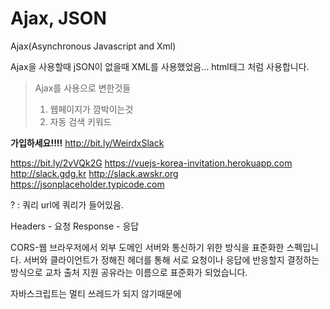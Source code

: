 # Ajax, JSON

Ajax(Asynchronous Javascript and Xml)

Ajax을 사용할때 jSON이 없을때 XML를 사용했었음... html태그 처럼 사용합니다.

> Ajax를 사용으로 변한것들
>
> 1. 웹페이지가 깜박이는것
> 1. 자동 검색 키워드

**가입하세요!!!!**
http://bit.ly/WeirdxSlack

https://bit.ly/2vVQk2G
https://vuejs-korea-invitation.herokuapp.com
http://slack.gdg.kr
http://slack.awskr.org
https://jsonplaceholder.typicode.com

? : 쿼리
url에 쿼리가 들어있음.

Headers - 요청
Response - 응답

CORS-웹 브라우저에서 외부 도메인 서버와 통신하기 위한 방식을 표준화한 스펙입니다.
서버와 클라이언트가 정해진 헤더를 통해 서로 요청이나 응답에 반응할지 결정하는 방식으로 교차 출처 지원 공유라는 이름으로 표준화가 되었습니다.

자바스크립트는 멀티 쓰레드가 되지 않기때문에
